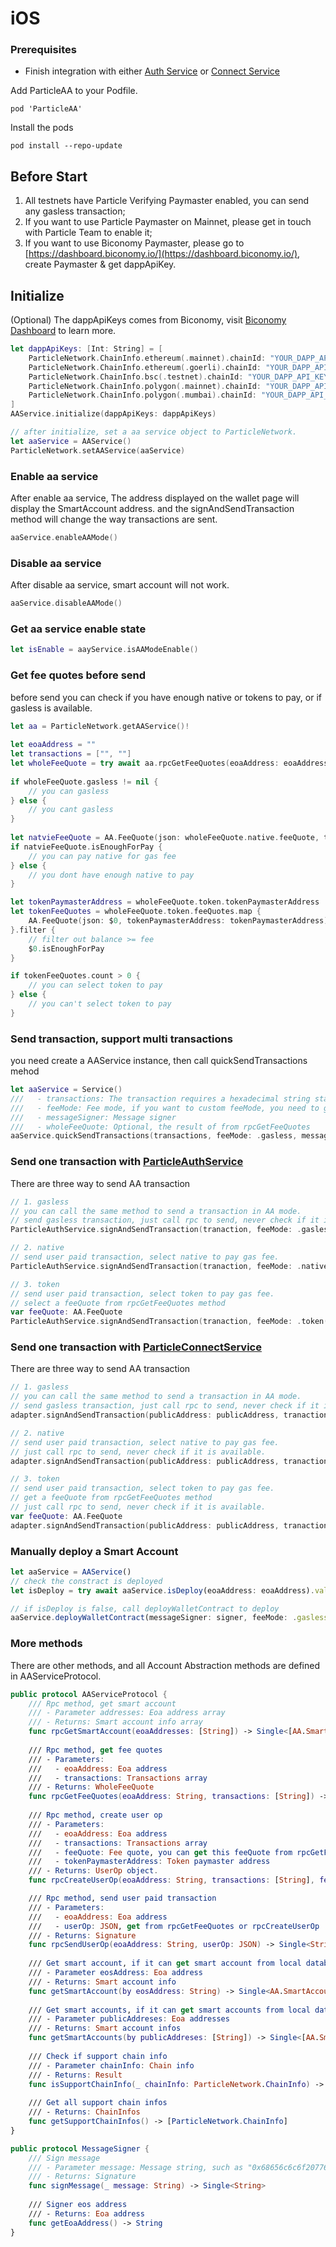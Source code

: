 # iOS

### Prerequisites <a href="#prerequisites" id="prerequisites"></a>

* Finish integration with either [Auth Service](../../auth-service/sdks/ios.md) or [Connect Service](../../connect-service/sdks/ios.md)

Add ParticleAA to your Podfile.

```
pod 'ParticleAA'
```

Install the pods

```
pod install --repo-update
```

## Before Start

1. All testnets have Particle Verifying Paymaster enabled, you can send any gasless transaction;
2. If you want to use Particle Paymaster on Mainnet, please get in touch with Particle Team to enable it;
3. If you want to use Biconomy Paymaster, please go to [https://dashboard.biconomy.io/](https://dashboard.biconomy.io/),  create Paymaster & get dappApiKey.

## Initialize

(Optional) The dappApiKeys comes from Biconomy, visit [Biconomy Dashboard](https://dashboard.biconomy.io/) to learn more.

```swift
let dappApiKeys: [Int: String] = [
    ParticleNetwork.ChainInfo.ethereum(.mainnet).chainId: "YOUR_DAPP_API_KEY",
    ParticleNetwork.ChainInfo.ethereum(.goerli).chainId: "YOUR_DAPP_API_KEY",
    ParticleNetwork.ChainInfo.bsc(.testnet).chainId: "YOUR_DAPP_API_KEY",
    ParticleNetwork.ChainInfo.polygon(.mainnet).chainId: "YOUR_DAPP_API_KEY",
    ParticleNetwork.ChainInfo.polygon(.mumbai).chainId: "YOUR_DAPP_API_KEY"
]
AAService.initialize(dappApiKeys: dappApiKeys)

// after initialize, set a aa service object to ParticleNetwork.
let aaService = AAService()
ParticleNetwork.setAAService(aaService)
```

### Enable aa service

After enable aa service, The address displayed on the wallet page will display the SmartAccount address. and the signAndSendTransaction method will change the way transactions are sent.

```swift
aaService.enableAAMode()
```

### Disable aa service

After disable aa service, smart account will not work.

```swift
aaService.disableAAMode()
```

### Get aa service enable state

```swift
let isEnable = aayService.isAAModeEnable()
```

### Get fee quotes before send

before send you can check if you have enough native or tokens to pay, or if gasless is available.

```swift
let aa = ParticleNetwork.getAAService()!
        
let eoaAddress = ""
let transactions = ["", ""]
let wholeFeeQuote = try await aa.rpcGetFeeQuotes(eoaAddress: eoaAddress, transactions: transactions).value
    
if wholeFeeQuote.gasless != nil {
    // you can gasless
} else {
    // you cant gasless
}
    
let natvieFeeQuote = AA.FeeQuote(json: wholeFeeQuote.native.feeQuote, tokenPaymasterAddress: "")
if natvieFeeQuote.isEnoughForPay {
    // you can pay native for gas fee
} else {
    // you dont have enough native to pay
}

let tokenPaymasterAddress = wholeFeeQuote.token.tokenPaymasterAddress
let tokenFeeQuotes = wholeFeeQuote.token.feeQuotes.map {
    AA.FeeQuote(json: $0, tokenPaymasterAddress: tokenPaymasterAddress)
}.filter {
    // filter out balance >= fee
    $0.isEnoughForPay
}

if tokenFeeQuotes.count > 0 {
    // you can select token to pay
} else {
    // you can't select token to pay
}
```

### Send transaction, support multi transactions&#x20;

you need create a AAService instance, then call quickSendTransactions mehod&#x20;

```swift
let aaService = Service()
///   - transactions: The transaction requires a hexadecimal string starting with "0x".
///   - feeMode: Fee mode, if you want to custom feeMode, you need to get a feeQuote from rpcGetFeeQuotes method
///   - messageSigner: Message signer
///   - wholeFeeQuote: Optional, the result of from rpcGetFeeQuotes
aaService.quickSendTransactions(transactions, feeMode: .gasless, messageSigner: messageSigner, wholeFeeQuote: wholeFeeQuote)
```

### Send one transaction with [ParticleAuthService](../../auth-service/sdks/ios.md)

There are three way to send AA transaction

```swift
// 1. gasless
// you can call the same method to send a transaction in AA mode.
// send gasless transaction, just call rpc to send, never check if it is available.
ParticleAuthService.signAndSendTransaction(tranaction, feeMode: .gasless)

// 2. native
// send user paid transaction, select native to pay gas fee.
ParticleAuthService.signAndSendTransaction(tranaction, feeMode: .native)

// 3. token
// send user paid transaction, select token to pay gas fee.
// select a feeQuote from rpcGetFeeQuotes method
var feeQuote: AA.FeeQuote
ParticleAuthService.signAndSendTransaction(tranaction, feeMode: .token(feeQuote))
```

### Send one transaction with [ParticleConnectService](../../connect-service/sdks/ios.md)

There are three way to send AA transaction

```swift
// 1. gasless
// you can call the same method to send a transaction in AA mode.
// send gasless transaction, just call rpc to send, never check if it is available.
adapter.signAndSendTransaction(publicAddress: publicAddress, tranaction, feeMode: .gasless)

// 2. native
// send user paid transaction, select native to pay gas fee.
// just call rpc to send, never check if it is available.
adapter.signAndSendTransaction(publicAddress: publicAddress, tranaction, feeMode: .native)

// 3. token
// send user paid transaction, select token to pay gas fee.
// get a feeQuote from rpcGetFeeQuotes method
// just call rpc to send, never check if it is available.
var feeQuote: AA.FeeQuote
adapter.signAndSendTransaction(publicAddress: publicAddress, tranaction, feeMode: .token(feeQuote))
```

### Manually deploy a Smart Account

```typescript
let aaService = AAService()
// check the constract is deployed
let isDeploy = try await aaService.isDeploy(eoaAddress: eoaAddress).value

// if isDeploy is false, call deployWalletContract to deploy
aaService.deployWalletContract(messageSigner: signer, feeMode: .gasless)
```

### More methods

There are other methods, and all Account Abstraction methods are defined in  AAServiceProtocol.

```swift
public protocol AAServiceProtocol {
    /// Rpc method, get smart account
    /// - Parameter addresses: Eoa address array
    /// - Returns: Smart account info array
    func rpcGetSmartAccount(eoaAddresses: [String]) -> Single<[AA.SmartAccountInfo]>
    
    /// Rpc method, get fee quotes
    /// - Parameters:
    ///   - eoaAddress: Eoa address
    ///   - transactions: Transactions array
    /// - Returns: WholeFeeQuote
    func rpcGetFeeQuotes(eoaAddress: String, transactions: [String]) -> Single<AA.WholeFeeQuote>
    
    /// Rpc method, create user op
    /// - Parameters:
    ///   - eoaAddress: Eoa address
    ///   - transactions: Transactions array
    ///   - feeQuote: Fee quote, you can get this feeQuote from rpcGetFeeQuotes method.
    ///   - tokenPaymasterAddress: Token paymaster address
    /// - Returns: UserOp object.
    func rpcCreateUserOp(eoaAddress: String, transactions: [String], feeQuote: AA.FeeQuote, tokenPaymasterAddress: String) -> Single<AA.UserOp>

    /// Rpc method, send user paid transaction
    /// - Parameters:
    ///   - eoaAddress: Eoa address
    ///   - userOp: JSON, get from rpcGetFeeQuotes or rpcCreateUserOp
    /// - Returns: Signature
    func rpcSendUserOp(eoaAddress: String, userOp: JSON) -> Single<String>
    
    /// Get smart account, if it can get smart account from local database, should return it directly, otherwise get it from rpc.
    /// - Parameter eosAddress: Eoa address
    /// - Returns: Smart account info
    func getSmartAccount(by eosAddress: String) -> Single<AA.SmartAccountInfo>
    
    /// Get smart accounts, if it can get smart accounts from local database, should return them directly, otherwise get them from rpc.
    /// - Parameter publicAddreses: Eoa addresses
    /// - Returns: Smart account infos
    func getSmartAccounts(by publicAddreses: [String]) -> Single<[AA.SmartAccountInfo]>
    
    /// Check if support chain info
    /// - Parameter chainInfo: Chain info
    /// - Returns: Result
    func isSupportChainInfo(_ chainInfo: ParticleNetwork.ChainInfo) -> Bool
    
    /// Get all support chain infos
    /// - Returns: ChainInfos
    func getSupportChainInfos() -> [ParticleNetwork.ChainInfo]
}

public protocol MessageSigner {
    /// Sign message
    /// - Parameter message: Message string, such as "0x68656c6c6f20776f726c64"
    /// - Returns: Signature
    func signMessage(_ message: String) -> Single<String>
    
    /// Signer eos address
    /// - Returns: Eoa address
    func getEoaAddress() -> String
}
```

